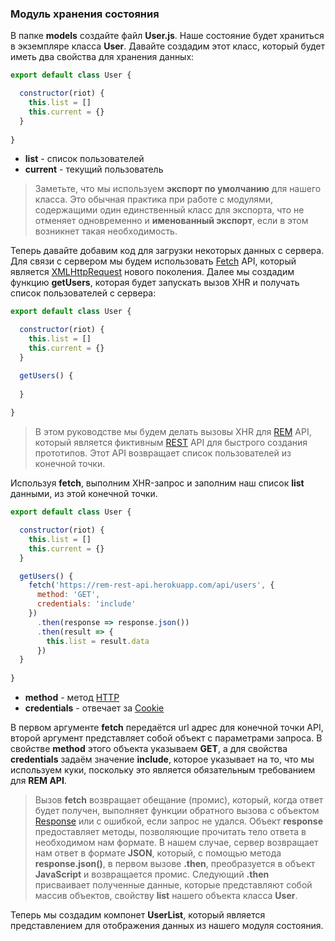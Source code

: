 <h3 id="storage-module">Модуль хранения состояния</h3>

В папке **models** создайте файл **User.js**. Наше состояние будет храниться в экземпляре класса **User**. Давайте создадим этот класс, который будет иметь два свойства для хранения данных:

```js
export default class User {

  constructor(riot) {
    this.list = []
    this.current = {}
  }
  
}
```

+ **list** - список пользователей
+ **current** -  текущий пользователь

> Заметьте, что мы используем **экспорт по умолчанию** для нашего класса. Это обычная практика при работе с модулями, содержащими один единственный класс для экспорта, что не отменяет одновременно и **именованный экспорт**, если в этом возникнет такая необходимость.

Теперь давайте добавим код для загрузки некоторых данных с сервера. Для связи с сервером мы будем использовать [Fetch](https://developer.mozilla.org/ru/docs/Web/API/Fetch_API/Using_Fetch) API, который является [XMLHttpRequest](https://developer.mozilla.org/ru/docs/Web/API/XMLHttpRequest) нового поколения. Далее мы создадим функцию **getUsers**, которая будет запускать вызов XHR и получать список пользователей с сервера:

```js
export default class User {

  constructor(riot) {
    this.list = []
    this.current = {}
  }

  getUsers() {
    
  }
  
}
```

> В этом руководстве мы будем делать вызовы XHR для [REM](http://rem-rest-api.herokuapp.com/) API, который является фиктивным [REST](https://ru.wikipedia.org/wiki/REST) API для быстрого создания прототипов. Этот API возвращает список пользователей из конечной точки.

Используя **fetch**, выполним XHR-запрос и заполним наш список **list** данными, из этой конечной точки.

```js
export default class User {

  constructor(riot) {
    this.list = []
    this.current = {}
  }

  getUsers() {
    fetch('https://rem-rest-api.herokuapp.com/api/users', {
      method: 'GET',
      credentials: 'include'
    })
      .then(response => response.json())
      .then(result => {
        this.list = result.data
      })
  }
  
}
```

+ **method** - метод [HTTP](https://ru.wikipedia.org/wiki/HTTP)
+ **credentials** - отвечает за [Cookie](https://ru.wikipedia.org/wiki/Cookie)

В первом аргументе **fetch** передаётся url адрес для конечной точки API, второй аргумент представляет собой объект с параметрами запроса. В свойстве **method** этого объекта указываем **GET**, а для свойства **credentials** задаём значение **include**, которое указывает на то, что мы используем куки, поскольку это является обязательным требованием для **REM API**.

> Вызов **fetch** возвращает обещание (промис), который, когда ответ будет получен, выполняет функции обратного вызова с объектом [Response](https://developer.mozilla.org/ru/docs/Web/API/Response) или с ошибкой, если запрос не удался. Объект **response** предоставляет методы, позволяющие прочитать тело ответа в необходимом нам формате. В нашем случае, сервер возвращает нам ответ в формате **JSON**, который, с помощью метода **response.json()**, в первом вызове **.then**, преобразуется в объект **JavaScript** и возвращается промис. Следующий **.then** присваивает полученные данные, которые представляют собой массив объектов, свойству **list** нашего объекта класса **User**.

Теперь мы создадим компонет **UserList**, который является представлением для отображения данных из нашего модуля состояния.